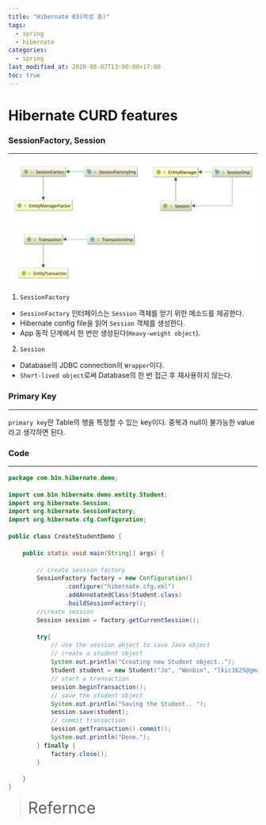 ```yaml
---
title: "Hibernate 03(작성 중)"
tags:
  - spring
  - hibernate
categories:
  - spring
last_modified_at: 2020-08-07T13:00:00+17:00
toc: true
---
```

<script type="text/javascript"
src="https://cdn.mathjax.org/mathjax/latest/MathJax.js?config=TeX-AMS_HTML">
</script>

# Hibernate CURD features

### SessionFactory, Session
***
![이미지2](/assets/images/JPA_Hibernate.svg)

1. `SessionFactory`
- `SessionFactory` 인터페이스는 `Session` 객체를 얻기 위한 메소드를 제공한다.
- Hibernate config file을 읽어 `Session` 객체를 생성한다.
- App 동작 단계에서 한 번만 생성된다(`Heavy-weight object`).

2. `Session`
- Database의 JDBC connection의 `Wrapper`이다.
- `Short-lived object`로써 Database의 한 번 접근 후 재사용하지 않는다.

### Primary Key
***
`primary key`란 Table의 행을 특정할 수 있는 key이다.
중복과 null이 불가능한 value라고 생각하면 된다.
### Code
***
```java
package com.b1n.hibernate.demo;

import com.b1n.hibernate.demo.entity.Student;
import org.hibernate.Session;
import org.hibernate.SessionFactory;
import org.hibernate.cfg.Configuration;

public class CreateStudentDemo {

    public static void main(String[] args) {

        // create session factory
        SessionFactory factory = new Configuration()
                .configure("hibernate.cfg.xml")
                .addAnnotatedClass(Student.class)
                .buildSessionFactory();
        //create session
        Session session = factory.getCurrentSession();

        try{
            // use the session object to save Java object
            // create a student object
            System.out.println("Creating new Student object..");
            Student student = new Student("Jo", "Wonbin", "lkic1625@gmail.com");
            // start a transaction
            session.beginTransaction();
            // save the student object
            System.out.println("Saving the Student.. ");
            session.save(student);
            // commit transaction
            session.getTransaction().commit();
            System.out.println("Done.");
        } finally {
            factory.close();
        }

    }
}


```

><font size="6">Refernce</font><br>
